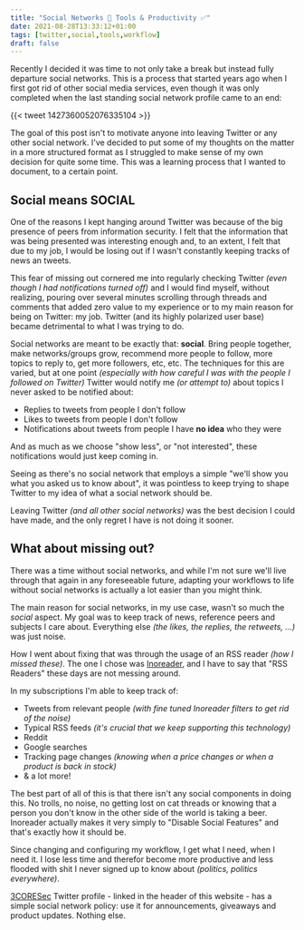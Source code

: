 ```yaml
---
title: "Social Networks 🚫 Tools & Productivity ✅"
date: 2021-08-28T13:33:12+01:00
tags: [twitter,social,tools,workflow]
draft: false
---
```


Recently I decided it was time to not only take a break but instead fully departure social networks. This is a process that started years ago when I first got rid of other social media services, even though it was only completed when the last standing social network profile came to an end:

{{< tweet 1427360052076335104 >}}

The goal of this post isn't to motivate anyone into leaving Twitter or any other social network. I've decided to put some of my thoughts on the matter in a more structured format as I struggled to make sense of my own decision for quite some time. This was a learning process that I wanted to document, to a certain point.

## Social means SOCIAL

One of the reasons I kept hanging around Twitter was because of the big presence of peers from information security. I felt that the information that was being presented was interesting enough and, to an extent, I felt that due to my job, I would be losing out if I wasn't constantly keeping tracks of news an tweets. 

This fear of missing out cornered me into regularly checking Twitter *(even though I had notifications turned off)* and I would find myself, without realizing, pouring over several minutes scrolling through threads and comments that added zero value to my experience or to my main reason for being on Twitter: my job. Twitter (and its highly polarized user base) became detrimental to what I was trying to do.

Social networks are meant to be exactly that: **social**. Bring people together, make networks/groups grow, recommend more people to follow, more topics to reply to, get more followers, etc, etc. The techniques for this are varied, but at one point *(especially with how careful I was with the people I followed on Twitter)* Twitter would notify me *(or attempt to)* about topics I never asked to be notified about:

- Replies to tweets from people I don't follow
- Likes to tweets from people I don't follow
- Notifications about tweets from people I have **no idea** who they were

And as much as we choose "show less", or "not interested", these notifications would just keep coming in. 

Seeing as there's no social network that employs a simple "we'll show you what you asked us to know about", it was pointless to keep trying to shape Twitter to my idea of what a social network should be.

Leaving Twitter *(and all other social networks)* was the best decision I could have made, and the only regret I have is not doing it sooner.

## What about missing out? 

There was a time without social networks, and while I'm not sure we'll live through that again in any foreseeable future, adapting your workflows to life without social networks is actually a lot easier than you might think. 

The main reason for social networks, in my use case, wasn't so much the *social* aspect. My goal was to keep track of news, reference peers and subjects I care about. Everything else *(the likes, the replies, the retweets, ...)* was just noise.

How I went about fixing that was through the usage of an RSS reader *(how I missed these)*. The one I chose was [Inoreader](https://inoreader.com), and I have to say that "RSS Readers" these days are not messing around. 

In my subscriptions I'm able to keep track of:

- Tweets from relevant people *(with fine tuned Inoreader filters to get rid of the noise)*
- Typical RSS feeds *(it's crucial that we keep supporting this technology)*
- Reddit
- Google searches
- Tracking page changes *(knowing when a price changes or when a product is back in stock)*
- & a lot more!

The best part of all of this is that there isn't any social components in doing this. No trolls, no noise, no getting lost on cat threads or knowing that a person you don't know in the other side of the world is taking a beer. Inoreader actually makes it very simply to "Disable Social Features" and that's exactly how it should be. 

Since changing and configuring my workflow, I get what I need, when I need it. I lose less time and therefor become more productive and less flooded with shit I never signed up to know about *(politics, politics everywhere)*.

[3CORESec](/3coresec) Twitter profile - linked in the header of this website - has a simple social network policy: use it for announcements, giveaways and product updates. Nothing else.